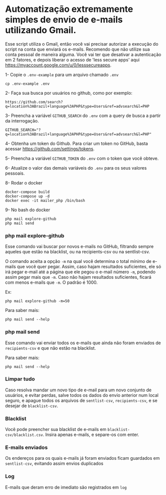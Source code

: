 # Automatização extremamente simples de envio de e-mails utilizando Gmail.

Esse script utiliza o Gmail, então você vai precisar autorizar a execução do script na conta que enviará os e-mails. Recomendo que não utilize sua conta pessoal de maneira alguma. Você vai ter que desativar a autenticação em 2 fatores, e depois liberar o acesso de 'less secure apps' aqui https://myaccount.google.com/u/0/lesssecureapps.

1- Copie o `.env-example` para um arquivo chamado `.env`

```
cp .env-example .env
```

2- Faça sua busca por usuários no github, como por exemplo:

```
https://github.com/search?q=location%3ABrazil+language%3APHP&type=Users&ref=advsearch&l=PHP
```

3- Preencha a variável `GITHUB_SEARCH` do `.env` com a query de busca a partir da interrogação.

```
GITHUB_SEARCH="?q=location%3ABrazil+language%3APHP&type=Users&ref=advsearch&l=PHP"
```

4- Obtenha um token do Github. Para criar um token no GitHub, basta acessar https://github.com/settings/tokens.

5- Preencha a variável `GITHUB_TOKEN` do `.env` com o token que você obteve.

6- Atualize o valor das demais variáveis do `.env` para os seus valores pessoais.

8- Rodar o docker

```
docker-compose build
docker-compose up -d
docker exec -it mailer_php /bin/bash
```

9- No bash do docker

```
php mail explore-github
php mail send
```

### php mail explore-github

Esse comando vai buscar por novos e-mails no GitHub, filtrando sempre aqueles que estão na blacklist, ou na recipients-csv ou na sentlist-csv.

O comando aceita a opção `-m` na qual você determina o total mínimo de e-mails que você quer pegar. Assim, caso hajam resultados suficientes, ele só irá pegar e-mail até a página que ele pegou o e-mail número `-m`, podendo assim pegar mais que `-m`. Caso não hajam resultados suficientes, ficará com menos e-mails que `-m`. O padrão é 1000.

Ex:

```
php mail explore-github -m=50
```

Para saber mais:

```
php mail send --help
```

### php mail send

Esse comando vai enviar todos os e-mails que ainda não foram enviados de `recipients-csv` e que não estão na blacklist.

Para saber mais:

```
php mail send --help
```

### Limpar tudo

Caso resolva mandar um novo tipo de e-mail para um novo conjunto de usuários, e evitar perdas, salve todos os dados do envio anterior num local seguro, e apague todos os arquivos de `sentlist-csv`, `recipients-csv`, e se desejar de `blacklist-csv`.

### Blacklist

Você pode preencher sua blacklist de e-mails em `blacklist-csv/blacklist.csv`. Insira apenas e-mails, e separe-os com enter.

### E-mails enviados

Os endereços para os quais e-mails já foram enviados ficam guardados em `sentlist-csv`, evitando assim envios duplicados

### Log

E-mails que deram erro de imediato são registrados em `log`
